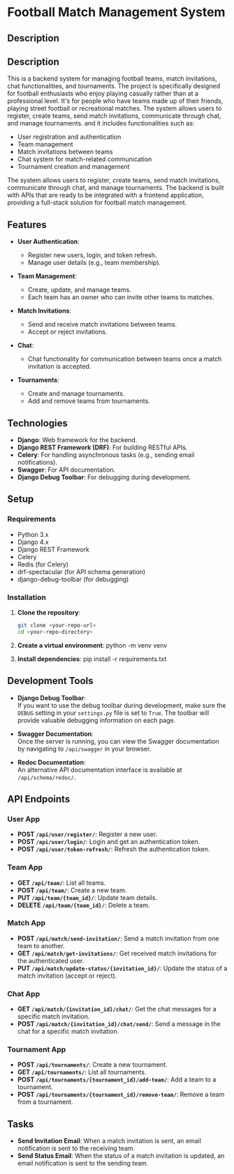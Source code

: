 # Football Match Management System

## Description
## Description
This is a backend system for managing football teams, match invitations, chat functionalities, and tournaments. The project is specifically designed for football enthusiasts who enjoy playing casually rather than at a professional level. It's for people who have teams made up of their friends, playing street football or recreational matches. The system allows users to register, create teams, send match invitations, communicate through chat, and manage tournaments. and it includes functionalities such as:
- User registration and authentication
- Team management
- Match invitations between teams
- Chat system for match-related communication
- Tournament creation and management

The system allows users to register, create teams, send match invitations, communicate through chat, and manage tournaments. The backend is built with APIs that are ready to be integrated with a frontend application, providing a full-stack solution for football match management.

## Features
- **User Authentication**: 
  - Register new users, login, and token refresh.
  - Manage user details (e.g., team membership).
  
- **Team Management**: 
  - Create, update, and manage teams.
  - Each team has an owner who can invite other teams to matches.

- **Match Invitations**: 
  - Send and receive match invitations between teams.
  - Accept or reject invitations.
  
- **Chat**: 
  - Chat functionality for communication between teams once a match invitation is accepted.

- **Tournaments**:
  - Create and manage tournaments.
  - Add and remove teams from tournaments.

## Technologies
- **Django**: Web framework for the backend.
- **Django REST Framework (DRF)**: For building RESTful APIs.
- **Celery**: For handling asynchronous tasks (e.g., sending email notifications).
- **Swagger**: For API documentation.
- **Django Debug Toolbar**: For debugging during development.

## Setup

### Requirements
- Python 3.x
- Django 4.x
- Django REST Framework
- Celery
- Redis (for Celery)
- drf-spectacular (for API schema generation)
- django-debug-toolbar (for debugging)

### Installation

1. **Clone the repository**:
   ```bash
   git clone <your-repo-url>
   cd <your-repo-directory>

2. **Create a virtual environment**:
     python -m venv venv

3. **Install dependencies**:
     pip install -r requirements.txt

## Development Tools

- **Django Debug Toolbar**:  
  If you want to use the debug toolbar during development, make sure the `DEBUG` setting in your `settings.py` file is set to `True`. The toolbar will provide valuable debugging information on each page.

- **Swagger Documentation**:  
  Once the server is running, you can view the Swagger documentation by navigating to `/api/swagger` in your browser.

- **Redoc Documentation**:  
  An alternative API documentation interface is available at `/api/schema/redoc/`.

## API Endpoints

### User App
- **POST `/api/user/register/`**: Register a new user.
- **POST `/api/user/login/`**: Login and get an authentication token.
- **POST `/api/user/token-refresh/`**: Refresh the authentication token.

### Team App
- **GET `/api/team/`**: List all teams.
- **POST `/api/team/`**: Create a new team.
- **PUT `/api/team/{team_id}/`**: Update team details.
- **DELETE `/api/team/{team_id}/`**: Delete a team.

### Match App
- **POST `/api/match/send-invitation/`**: Send a match invitation from one team to another.
- **GET `/api/match/get-invitations/`**: Get received match invitations for the authenticated user.
- **PUT `/api/match/update-status/{invitation_id}/`**: Update the status of a match invitation (accept or reject).

### Chat App
- **GET `/api/match/{invitation_id}/chat/`**: Get the chat messages for a specific match invitation.
- **POST `/api/match/{invitation_id}/chat/send/`**: Send a message in the chat for a specific match invitation.

### Tournament App
- **POST `/api/tournaments/`**: Create a new tournament.
- **GET `/api/tournaments/`**: List all tournaments.
- **POST `/api/tournaments/{tournament_id}/add-team/`**: Add a team to a tournament.
- **POST `/api/tournaments/{tournament_id}/remove-team/`**: Remove a team from a tournament.

## Tasks
- **Send Invitation Email**: When a match invitation is sent, an email notification is sent to the receiving team.
- **Send Status Email**: When the status of a match invitation is updated, an email notification is sent to the sending team.

